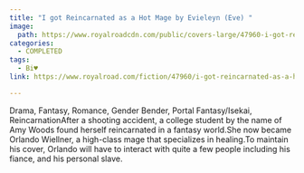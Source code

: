 ```yaml
---
title: "I got Reincarnated as a Hot Mage by Evieleyn (Eve) "
image:
  path: https://www.royalroadcdn.com/public/covers-large/47960-i-got-reincarnated-as-a-hot-mage.jpg
categories:
  - COMPLETED
tags:
  - Bi♥
link: https://www.royalroad.com/fiction/47960/i-got-reincarnated-as-a-hot-mage

---
```

Drama, Fantasy, Romance, Gender Bender, Portal Fantasy/Isekai, ReincarnationAfter a shooting accident, a college student by the name of Amy Woods found herself reincarnated in a fantasy world.She now became Orlando Wiellner, a high-class mage that specializes in healing.To maintain his cover, Orlando will have to interact with quite a few people including his fiance, and his personal slave.

